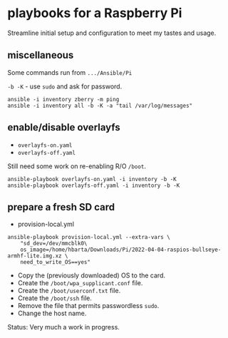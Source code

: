 # playbooks for a Raspberry Pi

Streamline initial setup and configuration to meet my tastes and usage.

## miscellaneous

Some commands run from `.../Ansible/Pi`

`-b -K` - use `sudo` and ask for password.

```text
ansible -i inventory zberry -m ping
ansible -i inventory all -b -K -a "tail /var/log/messages"
```

## enable/disable overlayfs

* `overlayfs-on.yaml`
* `overlayfs-off.yaml`

Still need some work on re-enabling R/O `/boot`.

```text
ansible-playbook overlayfs-on.yaml -i inventory -b -K
ansible-playbook overlayfs-off.yaml -i inventory -b -K
```

## prepare a fresh SD card

* provision-local.yml

```text
ansible-playbook provision-local.yml --extra-vars \
    "sd_dev=/dev/mmcblk0\
    os_image=/home/hbarta/Downloads/Pi/2022-04-04-raspios-bullseye-armhf-lite.img.xz \
    need_to_write_OS==yes"
```

* Copy the (previously downloaded) OS to the card.
* Create the `/boot/wpa_supplicant.conf` file.
* Create the `/boot/userconf.txt` file.
* Create the `/boot/ssh` file.
* Remove the file that permits passwordless `sudo`.
* Change the host name.

Status: Very much a work in progress.
